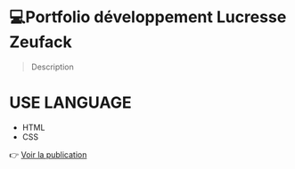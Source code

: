 # 💻Portfolio développement Lucresse Zeufack
> Description
# USE LANGUAGE
* HTML
* CSS

👉 [Voir la publication](https://lucressefz.github.io/projet-portfolio/)